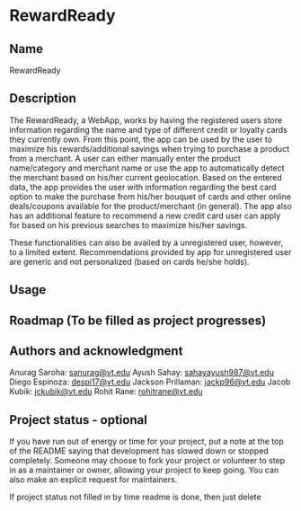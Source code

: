 # RewardReady


## Name
RewardReady

## Description
The RewardReady, a WebApp, works by having the registered users store information regarding the name and type of different credit or loyalty cards they currently own. From this point, the app can be used by the user to maximize his rewards/additional savings when trying to purchase a product from a merchant. A user can either manually enter the product name/category and merchant name or use the app to automatically detect the merchant based on his/her current geolocation. Based on the entered data, the app provides the user with information regarding the best card option to make the purchase from his/her bouquet of cards and other online deals/coupons available for the product/merchant (in general). The app also has an additional feature to recommend a new credit card user can apply for based on his previous searches to maximize his/her savings.  

These functionalities can also be availed by a unregistered user, however, to a limited extent. Recommendations provided by app for unregistered user are generic and not personalized (based on cards he/she holds).

## Usage



## Roadmap (To be filled as project progresses)

## Authors and acknowledgment
Anurag Saroha: sanurag@vt.edu
Ayush Sahay: sahayayush987@vt.edu
Diego Espinoza: despi17@vt.edu
Jackson Prillaman: jackp96@vt.edu
Jacob Kubik: jckubik@vt.edu
Rohit Rane: rohitrane@vt.edu

## Project status - optional
If you have run out of energy or time for your project, put a note at the top of the README saying that development has slowed down or stopped completely. Someone may choose to fork your project or volunteer to step in as a maintainer or owner, allowing your project to keep going. You can also make an explicit request for maintainers.

If project status not filled in by time readme is done, then just delete
